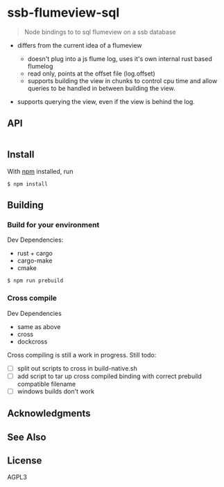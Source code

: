 # ssb-flumeview-sql 

> Node bindings to to sql flumeview on a ssb database 

- differs from the current idea of a flumeview
  - doesn't plug into a js flume log, uses it's own internal rust based flumelog
  - read only, points at the offset file (log.offset)
  - supports building the view in chunks to control cpu time and allow queries to be handled in between building the view.

- supports querying the view, even if the view is behind the log.


## API

```js
```


## Install

With [npm](https://npmjs.org/) installed, run

```
$ npm install 
```

## Building

### Build for your environment

Dev Dependencies:
  - rust + cargo
  - cargo-make
  - cmake

```
$ npm run prebuild
```

### Cross compile

Dev Dependencies
  - same as above
  - cross
  - dockcross

Cross compiling is still a work in progress. Still todo:
  - [ ] split out scripts to cross in build-native.sh
  - [ ] add script to tar up cross compiled binding with correct prebuild compatible filename
  - [ ] windows builds don't work

## Acknowledgments

## See Also

## License

AGPL3

